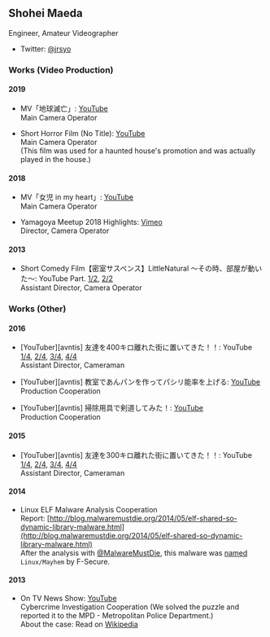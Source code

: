 ## Shohei Maeda

Engineer, Amateur Videographer

- Twitter: [@jrsyo](https://twitter.com/jrsyo)

### Works (Video Production)

#### 2019
- MV「地球滅亡」: [YouTube](https://youtu.be/kZzqYwn1y-k)  
Main Camera Operator

- Short Horror Film (No Title): [YouTube](https://youtu.be/P5z0xi_trUY)  
Main Camera Operator  
(This film was used for a haunted house's promotion and was actually played in the house.)

#### 2018
- MV「女児 in my heart」: [YouTube](https://youtu.be/F2G44eS6aco)  
Main Camera Operator

- Yamagoya Meetup 2018 Highlights: [Vimeo](https://vimeo.com/299163951)  
Director, Camera Operator

#### 2013
- Short Comedy Film【密室サスペンス】LittleNatural ～その時、部屋が動いた～: YouTube Part. [1/2](https://youtu.be/xVToGNMoih8), [2/2](https://youtu.be/86HVft4g4SY)  
Assistant Director, Camera Operator

### Works (Other)

#### 2016
- [YouTuber][avntis] 友達を400キロ離れた街に置いてきた！！: YouTube [1/4](https://youtu.be/66gBGskxy6M), [2/4](https://youtu.be/x4LjkH3iNSE), [3/4](https://youtu.be/1lfUWTcAbO4), [4/4](https://youtu.be/PXLSG0hDlIs)  
Assistant Director, Cameraman

- [YouTuber][avntis] 教室であんパンを作ってパシリ能率を上げる: [YouTube](https://youtu.be/Ev7xwbg3XX0)  
Production Cooperation

- [YouTuber][avntis] 掃除用具で剣道してみた！: [YouTube](https://youtu.be/5OgPBKNdcc8)  
Production Cooperation

#### 2015
- [YouTuber][avntis] 友達を300キロ離れた街に置いてきた！！: YouTube [1/4](https://youtu.be/REaoJaSCQqs), [2/4](https://youtu.be/plv4C1L5DQQ), [3/4](https://youtu.be/fO79-BAbX3s), [4/4](https://youtu.be/RGIbWTh-4mE)  
Assistant Director, Cameraman

#### 2014
- Linux ELF Malware Analysis Cooperation  
Report: [http://blog.malwaremustdie.org/2014/05/elf-shared-so-dynamic-library-malware.html](http://blog.malwaremustdie.org/2014/05/elf-shared-so-dynamic-library-malware.html)  
After the analysis with [@MalwareMustDie](http://www.malwaremustdie.org/), this malware was [named](https://www.f-secure.com/weblog/archives/00002727.html) `Linux/Mayhem` by F-Secure.

#### 2013
- On TV News Show: [YouTube](https://youtu.be/TevKmexDy_Q)  
Cybercrime Investigation Cooperation (We solved the puzzle and reported it to the MPD - Metropolitan Police Department.)  
About the case: Read on [Wikipedia](https://ja.wikipedia.org/wiki/%E3%83%91%E3%82%BD%E3%82%B3%E3%83%B3%E9%81%A0%E9%9A%94%E6%93%8D%E4%BD%9C%E4%BA%8B%E4%BB%B6)
